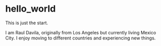 # hello_world
This is just the start.

I am Raul Davila, originally from Los Angeles but currently living 
Mexico City. I enjoy moving to different countries and experiencing
new things.
